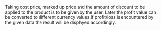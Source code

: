 Taking cost price, marked up price and the amount of discount to be applied to the product is to be given by the user. Later the profit  value can be converted to different currency values.If profit/loss is encountered by the given data the result will be displayed accordingly.
